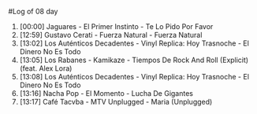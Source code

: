 #Log of 08 day

1. [00:00] Jaguares - El Primer Instinto - Te Lo Pido Por Favor
1. [12:59] Gustavo Cerati - Fuerza Natural - Fuerza Natural
1. [13:02] Los Auténticos Decadentes - Vinyl Replica: Hoy Trasnoche - El Dinero No Es Todo
1. [13:05] Los Rabanes - Kamikaze - Tiempos De Rock And Roll (Explicit) (feat. Alex Lora)
1. [13:08] Los Auténticos Decadentes - Vinyl Replica: Hoy Trasnoche - El Dinero No Es Todo
1. [13:16] Nacha Pop - El Momento - Lucha De Gigantes
1. [13:17] Café Tacvba - MTV Unplugged - Maria (Unplugged)
